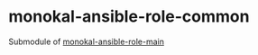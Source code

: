 # monokal-ansible-role-common
Submodule of [monokal-ansible-role-main](https://github.com/monokal/monokal-ansible-main)
